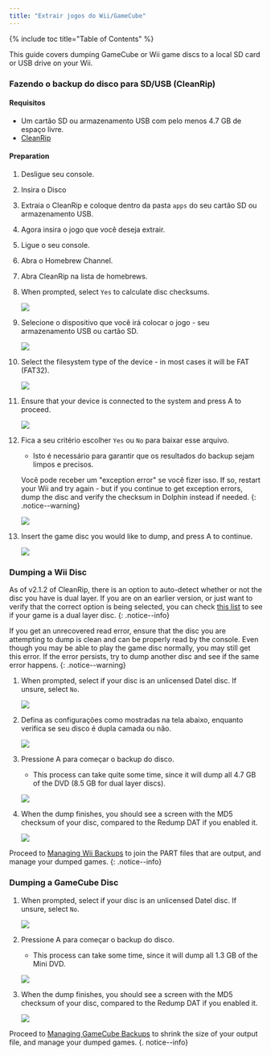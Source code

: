 ```yaml
---
title: "Extrair jogos do Wii/GameCube"
---
```


{% include toc title="Table of Contents" %}

This guide covers dumping GameCube or Wii game discs to a local SD card or USB drive on your Wii.

### Fazendo o backup do disco para SD/USB (CleanRip)

#### Requisitos

+ Um cartão SD ou armazenamento USB com pelo menos 4.7 GB de espaço livre.
+ [CleanRip](https://oscwii.org/library/app/cleanrip)

#### Preparation

1. Desligue seu console.
1. Insira o Disco
1. Extraia o CleanRip e coloque dentro da pasta `apps` do seu cartão SD ou armazenamento USB.
1. Agora insira o jogo que você deseja extrair.
1. Ligue o seu console.
1. Abra o Homebrew Channel.
1. Abra CleanRip na lista de homebrews.
1. When prompted, select `Yes` to calculate disc checksums.

    ![](/images/homebrew/CleanRip/checksum.png)

1. Selecione o dispositivo que você irá colocar o jogo - seu armazenamento USB ou cartão SD.

    ![](/images/homebrew/CleanRip/device.png)

1. Select the filesystem type of the device - in most cases it will be FAT (FAT32).

    ![](/images/homebrew/CleanRip/filesystem.png)

1. Ensure that your device is connected to the system and press A to proceed.

    ![](/images/homebrew/CleanRip/insertdevice.png)

1. Fica a seu critério escolher `Yes` ou `No` para baixar esse arquivo.
    + Isto é necessário para garantir que os resultados do backup sejam limpos e precisos.

    Você pode receber um "exception error" se você fizer isso. If so, restart your Wii and try again - but if you continue to get exception errors, dump the disc and verify the checksum in Dolphin instead if needed.
    {: .notice--warning}

    ![](/images/homebrew/CleanRip/redump.png)

1. Insert the game disc you would like to dump, and press A to continue.

    ![](/images/homebrew/CleanRip/insertdisc.png)

### Dumping a Wii Disc

As of v2.1.2 of CleanRip, there is an option to auto-detect whether or not the disc you have is dual layer. If you are on an earlier version, or just want to verify that the correct option is being selected, you can check [this list](https://wiki.dolphin-emu.org/index.php?title=Category:Dual_Layer_Disc_games) to see if your game is a dual layer disc.
{: .notice--info}

If you get an unrecovered read error, ensure that the disc you are attempting to dump is clean and can be properly read by the console. Even though you may be able to play the game disc normally, you may still get this error. If the error persists, try to dump another disc and see if the same error happens.
{: .notice--warning}

1. When prompted, select if your disc is an unlicensed Datel disc. If unsure, select `No`.

    ![](/images/homebrew/CleanRip/dateldisc.png)

1. Defina as configurações como mostradas na tela abaixo, enquanto verifica se seu disco é dupla camada ou não.

    ![](/images/homebrew/CleanRip/wiisettings.png)

1. Pressione A para começar o backup do disco.
    + This process can take quite some time, since it will dump all 4.7 GB of the DVD (8.5 GB for dual layer discs).

    ![](/images/homebrew/CleanRip/wiiprogress.png)

1. When the dump finishes, you should see a screen with the MD5 checksum of your disc, compared to the Redump DAT if you enabled it.

    ![](/images/homebrew/CleanRip/wiidumpcomplete.png)

Proceed to [Managing Wii Backups](wii-backups) to join the PART files that are output, and manage your dumped games.
{: .notice--info}

### Dumping a GameCube Disc

1. When prompted, select if your disc is an unlicensed Datel disc. If unsure, select `No`.

    ![](/images/homebrew/CleanRip/dateldisc.png)

1. Pressione A para começar o backup do disco.
    + This process can take some time, since it will dump all 1.3 GB of the Mini DVD.

    ![](/images/homebrew/CleanRip/gcprogress.png)

1. When the dump finishes, you should see a screen with the MD5 checksum of your disc, compared to the Redump DAT if you enabled it.

    ![](/images/homebrew/CleanRip/gcdumpcomplete.png)

Proceed to [Managing GameCube Backups](gc-backups) to shrink the size of your output file, and manage your dumped games.
{. notice--info}